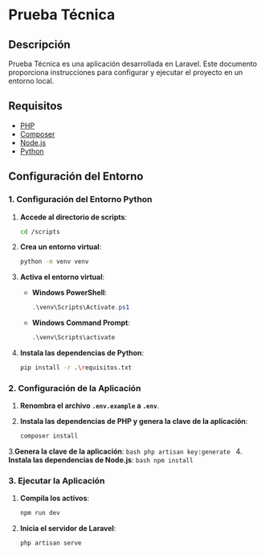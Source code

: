# Prueba Técnica

## Descripción

Prueba Técnica es una aplicación desarrollada en Laravel. Este documento proporciona instrucciones para configurar y ejecutar el proyecto en un entorno local.

## Requisitos

- [PHP](https://www.php.net/manual/en/install.php)
- [Composer](https://getcomposer.org/)
- [Node.js](https://nodejs.org/)
- [Python](https://www.python.org/)

## Configuración del Entorno

### 1. Configuración del Entorno Python

1. **Accede al directorio de scripts**:
    ```bash
    cd /scripts
    ```

2. **Crea un entorno virtual**:
    ```bash
    python -m venv venv
    ```

3. **Activa el entorno virtual**:

    - **Windows PowerShell**:
      ```powershell
      .\venv\Scripts\Activate.ps1
      ```

    - **Windows Command Prompt**:
      ```cmd
      .\venv\Scripts\activate
      ```

4. **Instala las dependencias de Python**:
    ```bash
    pip install -r .\requisitos.txt
    ```

### 2. Configuración de la Aplicación

1. **Renombra el archivo `.env.example` a `.env`**.

2. **Instala las dependencias de PHP y genera la clave de la aplicación**:
    ```bash
    composer install
   
    ```
3.**Genera la clave de la aplicación**:
    ```bash
    php artisan key:generate
    ```
4. **Instala las dependencias de Node.js**:
    ```bash
    npm install
    ```

### 3. Ejecutar la Aplicación

1. **Compila los activos**:
    ```bash
    npm run dev
    ```

2. **Inicia el servidor de Laravel**:
    ```bash
    php artisan serve
    ```
